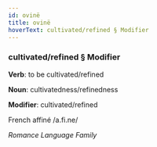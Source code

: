 ```yaml
---
id: ovinë
title: ovinë
hoverText: cultivated/refined § Modifier
---
```


### cultivated/refined § Modifier

**Verb**: to be cultivated/refined

**Noun**: cultivatedness/refinedness

**Modifier**: cultivated/refined

French affiné /a.fi.ne/

*Romance Language Family*